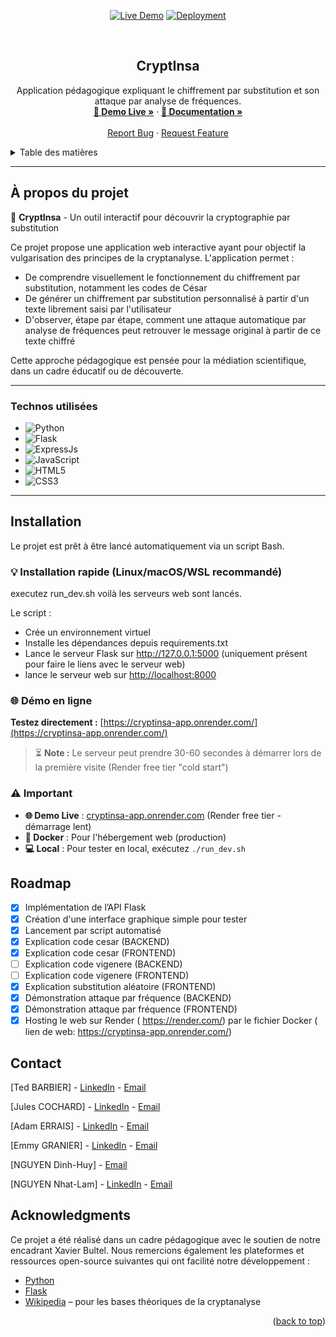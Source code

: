<a name="readme-top"></a>

<!-- PROJECT BADGES -->
<div align="center">
  
[![Live Demo](https://img.shields.io/badge/Demo-Live-success?style=for-the-badge&logo=render&logoColor=white)](https://cryptinsa-app.onrender.com/)
[![Deployment](https://img.shields.io/badge/Deployed%20on-Render-brightgreen?style=for-the-badge&logo=render)](https://cryptinsa-app.onrender.com/)

</div>

<!-- PROJECT LOGO -->
<br />
<div align="center">
  <h2 align="center">CryptInsa</h2>
  <p align="center">
    Application pédagogique expliquant le chiffrement par substitution et son attaque par analyse de fréquences.
    <br />
    <a href="https://cryptinsa-app.onrender.com/"><strong>🚀 Demo Live »</strong></a>
    ·
    <a href="https://github.com/TedBarbier/ProjetApplicationMediationScientifiqueCryptographie/"><strong>📖 Documentation »</strong></a>
    <br />
    <br />
    <a href="https://github.com/TedBarbier/ProjetApplicationMediationScientifiqueCryptographie/issues">Report Bug</a>
    ·
    <a href="https://github.com/TedBarbier/ProjetApplicationMediationScientifiqueCryptographie/issues">Request Feature</a>
  </p>
</div>

<!-- TABLE OF CONTENTS -->
<details>
  <summary>Table des matières</summary>
  <ol>
    <li>
      <a href="#about-the-project">À propos du projet</a>
      <ul>
        <li><a href="#built-with">Technos utilisées</a></li>
        <li><a href="#installation">Installation</a></li>
      </ul>
    </li>
    <li><a href="#roadmap">Roadmap</a></li>
    <li><a href="#contact">Contact</a></li>
    <li><a href="#acknowledgments">Remerciements</a></li>
  </ol>
</details>

---

## À propos du projet

🔐 **CryptInsa** - Un outil interactif pour découvrir la cryptographie par substitution

Ce projet propose une application web interactive ayant pour objectif la vulgarisation des principes de la cryptanalyse. L'application permet :

- De comprendre visuellement le fonctionnement du chiffrement par substitution, notamment les codes de César
- De générer un chiffrement par substitution personnalisé à partir d'un texte librement saisi par l'utilisateur
- D'observer, étape par étape, comment une attaque automatique par analyse de fréquences peut retrouver le message original à partir de ce texte chiffré

Cette approche pédagogique est pensée pour la médiation scientifique, dans un cadre éducatif ou de découverte.

---

### Technos utilisées

* ![Python][python.com]
* ![Flask][flask.com]
* ![ExpressJs][expressjs.com]
* ![JavaScript][js.com]
* ![HTML5][html.com]
* ![CSS3][css.com]

---

## Installation

Le projet est prêt à être lancé automatiquement via un script Bash.

### 💡 Installation rapide (Linux/macOS/WSL recommandé)

executez run_dev.sh voilà les serveurs web sont lancés.

Le script :

*    Crée un environnement virtuel
*    Installe les dépendances depuis requirements.txt
*    Lance le serveur Flask sur http://127.0.0.1:5000 (uniquement présent pour faire le liens avec le serveur web)
*    lance le serveur web sur [http://localhost:8000](http://localhost:8000)

### 🌐 Démo en ligne
**Testez directement :** [https://cryptinsa-app.onrender.com/](https://cryptinsa-app.onrender.com/)

> ⏳ **Note :** Le serveur peut prendre 30-60 secondes à démarrer lors de la première visite (Render free tier "cold start")

### ⚠️ Important
- **🌐 Demo Live** : [cryptinsa-app.onrender.com](https://cryptinsa-app.onrender.com/) (Render free tier - démarrage lent)
- **🐳 Docker** : Pour l'hébergement web (production)
- **💻 Local** : Pour tester en local, exécutez `./run_dev.sh`
## Roadmap
- [x] Implémentation de l’API Flask
- [x] Création d'une interface graphique simple pour tester
- [x] Lancement par script automatisé
- [x] Explication code cesar (BACKEND)
- [x] Explication code cesar (FRONTEND)
- [ ] Explication code vigenere (BACKEND)
- [ ] Explication code vigenere (FRONTEND)
- [x] Explication substitution aléatoire (FRONTEND)
- [x] Démonstration attaque par fréquence (BACKEND)
- [x] Démonstration attaque par fréquence (FRONTEND)
- [x] Hosting le web sur Render ( https://render.com/) par le  fichier Docker ( lien de web: https://cryptinsa-app.onrender.com/)
<!-- CONTACT -->
## Contact
[Ted BARBIER] - [LinkedIn](https://www.linkedin.com/in/ted-barbier) - [Email](mailto:[ted.barbier@insa-cvl.fr])

[Jules COCHARD] - [LinkedIn](https://www.linkedin.com/in/jules-cochard-835180335) - [Email](mailto:[jules.cochard@insa-cvl.fr])

[Adam ERRAIS] - [LinkedIn](https://www.linkedin.com/in/adam-errais-3408b3334/) - [Email](mailto:[adam.errais@insa-cvl.fr])

[Emmy GRANIER] - [LinkedIn](https://www.linkedin.com/in/emmy-granier-741a88337/) - [Email](mailto:[emmy.granier@insa-cvl.fr])

[NGUYEN Dinh-Huy] - [Email](mailto:[dinh_huy.nguyen@insa-cvl.fr])

[NGUYEN Nhat-Lam] - [LinkedIn](https://www.linkedin.com/in/nhat-lam-nguyen/) - [Email](nhat_lam.nguyen@insa-cvl.fr])

<!-- ACKNOWLEDGMENTS -->
## Acknowledgments
Ce projet a été réalisé dans un cadre pédagogique avec le soutien de notre encadrant Xavier Bultel. Nous remercions également les plateformes et ressources open-source suivantes qui ont facilité notre développement :
* [Python](https://www.python.org/)
* [Flask](https://flask.palletsprojects.com/)
* [Wikipedia](https://fr.wikipedia.org/wiki/Analyse_de_fr%C3%A9quence) – pour les bases théoriques de la cryptanalyse


<p align="right">(<a href="#readme-top">back to top</a>)</p>

<!-- MARKDOWN LINKS & IMAGES -->
[python.com]: https://img.shields.io/badge/python-3670A0?style=for-the-badge&logo=python&logoColor=ffdd54
[flask.com]: https://img.shields.io/badge/flask-black?style=for-the-badge&logo=flask&logoColor=white
[expressjs.com]: https://img.shields.io/badge/express.js-%23404d59.svg?style=for-the-badge&logo=express&logoColor=%2361DAFB
[js.com]: https://img.shields.io/badge/javascript-F7DF1E?style=for-the-badge&logo=javascript&logoColor=black
[html.com]: https://img.shields.io/badge/html5-E34F26?style=for-the-badge&logo=html5&logoColor=white
[css.com]: https://img.shields.io/badge/css3-1572B6?style=for-the-badge&logo=css3&logoColor=white




